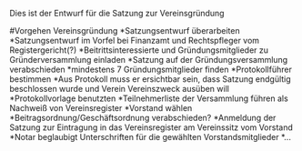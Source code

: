 Dies ist der Entwurf für die Satzung zur Vereinsgründung

#Vorgehen Vereinsgründung
*Satzungsentwurf überarbeiten
*Satzungsentwurf im Vorfel bei Finanzamt und Rechtspfleger vom Registergericht(?)
*Beitrittsinteressierte und Gründungsmitglieder zu Gründerversammlung einladen
*Satzung auf der Gründungsversammlung verabschieden
	*mindestens 7 Gründungsmitglieder finden
	*Protokollführer bestimmen
		*Aus Protokoll muss er ersichtbar sein, dass Satzung endgültig beschlossen wurde und Verein Vereinszweck ausüben will
		*Protokollvorlage benutzten
	*Teilnehmerliste der Versammlung führen als Nachweiß von Vereinsregister
	*Vorstand wählen
	*Beitragsordnung/Geschäftsordnung verabschieden?
*Anmeldung der Satzung zur Eintragung in das Vereinsregister am Vereinssitz vom Vorstand
*Notar beglaubigt Unterschriften für die gewählten Vorstandsmitglieder
*...
